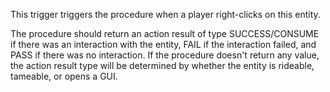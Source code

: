 This trigger triggers the procedure when a player right-clicks on this entity.

The procedure should return an action result of type SUCCESS/CONSUME if there was an interaction with the entity, FAIL if the interaction failed, and PASS if there was no interaction. If the procedure doesn't return any value, the action result type will be determined by whether the entity is rideable, tameable, or opens a GUI.